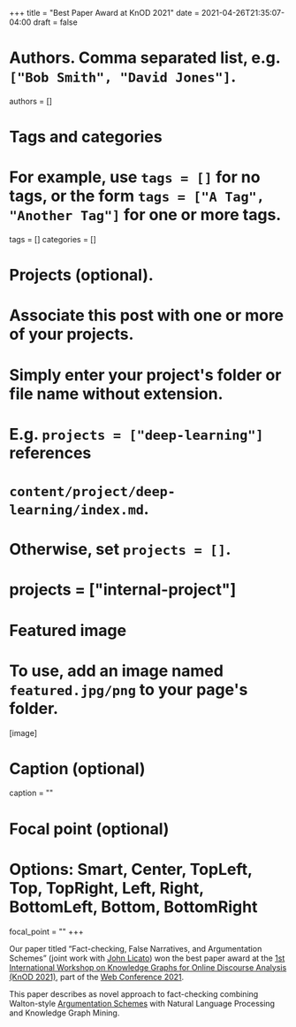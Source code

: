 +++
title = "Best Paper Award at KnOD 2021"
date = 2021-04-26T21:35:07-04:00
draft = false

# Authors. Comma separated list, e.g. `["Bob Smith", "David Jones"]`.
authors = []

# Tags and categories
# For example, use `tags = []` for no tags, or the form `tags = ["A Tag", "Another Tag"]` for one or more tags.
tags = []
categories = []

# Projects (optional).
#   Associate this post with one or more of your projects.
#   Simply enter your project's folder or file name without extension.
#   E.g. `projects = ["deep-learning"]` references 
#   `content/project/deep-learning/index.md`.
#   Otherwise, set `projects = []`.
# projects = ["internal-project"]

# Featured image
# To use, add an image named `featured.jpg/png` to your page's folder. 
[image]
  # Caption (optional)
  caption = ""

  # Focal point (optional)
  # Options: Smart, Center, TopLeft, Top, TopRight, Left, Right, BottomLeft, Bottom, BottomRight
  focal_point = ""
+++

Our paper titled “Fact-checking, False Narratives, and Argumentation Schemes”
(joint work with [John Licato](https://cse.usf.edu/~licato/)) won the best paper award at the [1st International Workshop
on Knowledge Graphs for Online Discourse Αnalysis (KnOD
2021)](https://web.archive.org/web/20210427013812/https://knod2021.wordpress.com/programme-3/),
part of the [Web Conference 2021](https://www2021.thewebconf.org/). 

<!--more-->

This paper describes as novel approach to fact-checking combining Walton-style [Argumentation Schemes](https://en.wikipedia.org/wiki/Argumentation_scheme) with Natural Language Processing and Knowledge Graph Mining.
